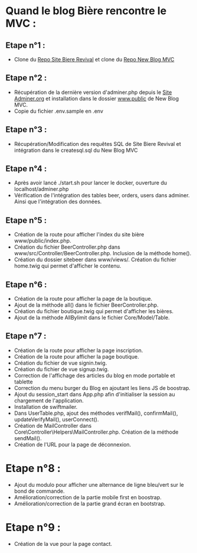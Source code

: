 # Quand le blog Bière rencontre le MVC :

## Etape n°1 :

- Clone du [Repo Site Biere Revival](https://github.com/BenjaminSiskoo/Site-Biere-Revival) et clone du [Repo New Blog MVC](https://github.com/BenjaminSiskoo/NewBlogMVC) 

## Etape n°2 :

- Récupération de la dernière version d'adminer.php depuis le [Site Adminer.org](https://www.adminer.org/) et installation dans le dossier www.public de New Blog MVC.
- Copie du fichier .env.sample en .env

## Etape n°3 :

- Récupération/Modification des requêtes SQL de Site Biere Revival et intégration dans le createsql.sql du New Blog MVC

## Etape n°4 :

- Après avoir lancé ./start.sh pour lancer le docker, ouverture du localhost/adminer.php
- Vérification de l'intégration des tables beer, orders, users dans adminer. Ainsi que l'intégration des données.

## Etape n°5 :

- Création de la route pour afficher l'index du site bière www/public/index.php.
- Création du fichier BeerController.php dans www/src/Controller/BeerController.php. Inclusion de la méthode home().
- Création du dossier sitebeer dans www/views/. Création du fichier home.twig qui permet d'afficher le contenu.

## Etape n°6 :

- Création de la route pour afficher la page de la boutique.
- Ajout de la méthode all() dans le fichier BeerController.php.
- Création du fichier boutique.twig qui permet d'afficher les bières.
- Ajout de la méthode AllBylimit dans le fichier Core/Model/Table.

## Etape n°7 :

- Création de la route pour afficher la page inscription.
- Création de la route pour afficher la page boutique.
- Création du fichier de vue signin.twig.
- Création du fichier de vue signup.twig.
- Correction de l'affichage des articles du blog en mode portable et tablette
- Correction du menu burger du Blog en ajoutant les liens JS de boostrap.
- Ajout du session_start dans App.php afin d'initialiser la session au chargement de l'application.
- Installation de swiftmailer.
- Dans UserTable.php, ajout des méthodes verifMail(), confirmMail(), updateVerifyMail(), userConnect().
- Création de MailController dans Core\Controller\Helpers\MailController.php. Création de la méthode sendMail().
- Création de l'URL pour la page de déconnexion.

# Etape n°8 :

- Ajout du modulo pour afficher une alternance de ligne bleu/vert sur le bond de commande.
- Amélioration/correction de la partie mobile first en boostrap.
- Amélioration/correction de la partie grand écran en bootstrap. 

# Etape n°9 :

- Création de la vue pour la page contact.